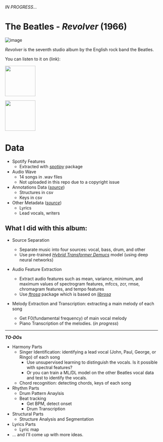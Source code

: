 *IN PROGRESS...*


# The Beatles - *Revolver* (1966)
![image](https://user-images.githubusercontent.com/52461409/223927735-bff9ebe0-c3bd-4009-91f5-a67a85c2e058.png)

*Revolver* is the seventh studio album by the English rock band the Beatles.

You can listen to it on (link):

[<img src="https://user-images.githubusercontent.com/52461409/223929644-e0013f84-8415-4223-a112-9533ccd1f64f.png" width="100">](https://open.spotify.com/album/3PRoXYsngSwjEQWR5PsHWR?si=z78W-dP1TICA_Ht0zolLAg)

[<img src="https://user-images.githubusercontent.com/52461409/223930420-e573c86c-ea70-4e13-a736-674d6fbd59c7.png" width="100">](https://music.apple.com/us/album/revolver/1441164670)

# Data
- Spotify Features
  - Extracted with [*spotipy*](https://github.com/spotipy-dev/spotipy) package
- Audio Wave
  - 14 songs in .wav files
  - Not uploaded in this repo due to a copyright issue
- Annotations Data ([*source*](http://isophonics.net/content/reference-annotations-beatles))
  - Structures in csv
  - Keys in csv
- Other Metadata ([*source*](https://www.kaggle.com/datasets/bvinning/uk-studio-albums-by-the-beatles))
  - Lyrics
  - Lead vocals, writers


## What I did with this album:
- Source Separation
  - Separate music into four sources: vocal, bass, drum, and other
  - Use pre-trained [*Hybrid Transformer Demucs*](https://github.com/facebookresearch/demucs) model (using deep neural networks)
  
- Audio Feature Extraction
  - Extract audio features such as mean, variance, minimum, and maximum values of spectrogram features, mfccs, zcr, rmse, chromagram features, and tempo features
  - Use [*ftrosa*](https://github.com/jo-cho/ftrosa) package which is based on [*librosa*](https://github.com/librosa/librosa)

- Melody Extraction and Transcription: extracting a main melody of each song
  - Get F0(fundamental frequency) of main vocal melody
  - Piano Transcription of the melodies. (*in progress*)

--- 

***TO-DOs***
- Harmony Parts
  - Singer Identification: identifying a lead vocal (John, Paul, George, or Ringo) of each song
    - Use unsupervised learning to distinguish the vocals. Is it possible with spectral features?
    - Or you can train a ML/DL model on the other Beatles vocal data and test to identify the vocals.
  - Chord recognition: detecting chords, keys of each song
- Rhythm Parts
  - Drum Pattern Anaylsis
  - Beat tracking
    - Get BPM, detect onset
    - Drum Transcription
- Structural Parts
  - Structure Analysis and Segmentation
- Lyrics Parts
  - Lyric map
- ... and I'll come up with more ideas.
